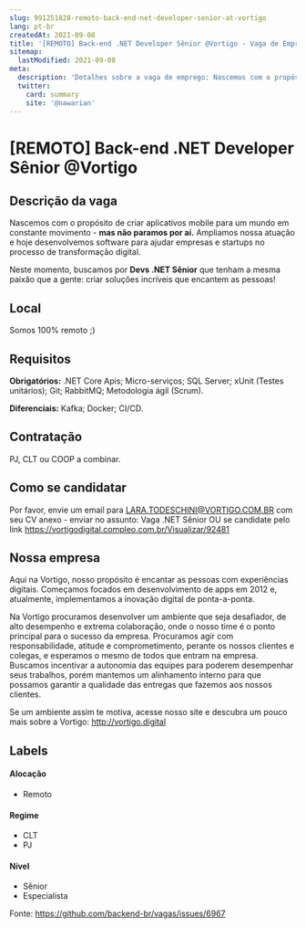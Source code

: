 ```yaml
---
slug: 991251828-remoto-back-end-net-developer-senior-at-vortigo
lang: pt-br
createdAt: 2021-09-08
title: '[REMOTO] Back-end .NET Developer Sênior @Vortigo - Vaga de Emprego'
sitemap:
  lastModified: 2021-09-08
meta:
  description: 'Detalhes sobre a vaga de emprego: Nascemos com o propósito de criar aplicativos mobile para um mundo em constante movimento - **mas não paramos por aí.** Ampliamos nossa atuação e hoje desenvolvemos software para ajudar empresas e startups no processo de transformação digital. Neste momento, buscamos por **Devs .NET Sênior** que tenham a mesma paixão que a gente: criar soluções incríveis que encantem as pessoas!'
  twitter:
    card: summary
    site: '@nawarian'
---
```


# [REMOTO] Back-end .NET Developer Sênior @Vortigo


## Descrição da vaga

Nascemos com o propósito de criar aplicativos mobile para um mundo em constante movimento - **mas não paramos por aí.** Ampliamos nossa atuação e hoje desenvolvemos software para ajudar empresas e startups no processo de transformação digital.

Neste momento, buscamos por **Devs .NET Sênior** que tenham a mesma paixão que a gente: criar soluções incríveis que encantem as pessoas!

## Local

Somos 100% remoto ;)

## Requisitos

**Obrigatórios:**
.NET Core Apis;
Micro-serviços;
SQL Server;
xUnit (Testes unitários);
Git;
RabbitMQ;
Metodologia ágil (Scrum).

**Diferenciais:**
Kafka;
Docker;
CI/CD.

## Contratação

PJ, CLT ou COOP a combinar.

## Como se candidatar

Por favor, envie um email para LARA.TODESCHINI@VORTIGO.COM.BR com seu CV anexo - enviar no assunto: Vaga .NET Sênior
OU se candidate pelo link https://vortigodigital.compleo.com.br/Visualizar/92481

## Nossa empresa

Aqui na Vortigo, nosso propósito é encantar as pessoas com experiências digitais. Começamos focados em desenvolvimento de apps em 2012 e, atualmente, implementamos a inovação digital de ponta-a-ponta.

Na Vortigo procuramos desenvolver um ambiente que seja desafiador, de alto desempenho e extrema colaboração, onde o nosso time é o ponto principal para o sucesso da empresa. Procuramos agir com responsabilidade, atitude e comprometimento, perante os nossos clientes e colegas, e esperamos o mesmo de todos que entram na empresa. Buscamos incentivar a autonomia das equipes para poderem desempenhar seus trabalhos, porém mantemos um alinhamento interno para que possamos garantir a qualidade das entregas que fazemos aos nossos clientes.

Se um ambiente assim te motiva, acesse nosso site e descubra um pouco mais sobre a Vortigo: http://vortigo.digital

## Labels

#### Alocação
- Remoto

#### Regime
- CLT
- PJ

#### Nível
- Sênior
- Especialista




Fonte: https://github.com/backend-br/vagas/issues/6967